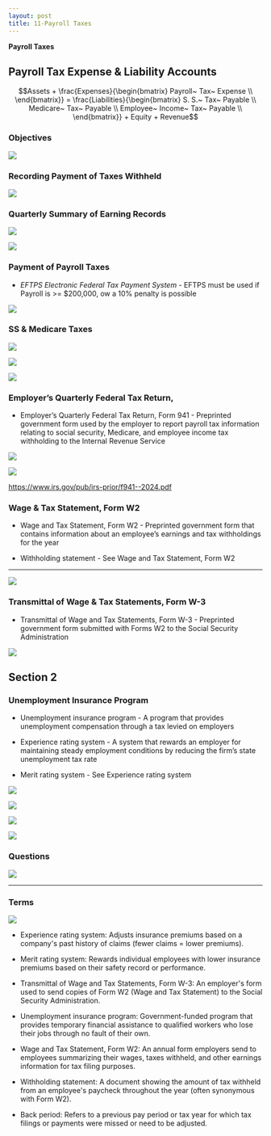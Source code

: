 ```yaml
---
layout: post
title: 11-Payroll Taxes
--- 
```



**Payroll Taxes**

## Payroll Tax Expense & Liability Accounts

$$Assets + \frac{Expenses}{\begin{bmatrix}
Payroll~ Tax~ Expense \\
\end{bmatrix}} = \frac{Liabilities}{\begin{bmatrix}
S. S.~ Tax~ Payable \\
Medicare~ Tax~ Payable \\
Employee~ Income~ Tax~ Payable \\
\end{bmatrix}} + Equity + Revenue$$



### Objectives

![](/assets/mc-graw-accounting-course/chap11.payroll.taxes/1.objectives.png)


### Recording Payment of Taxes Withheld

![](/assets/mc-graw-accounting-course/chap11.payroll.taxes/6.ledger.4.ss.medicare.tax.png)

### Quarterly Summary of Earning Records

![](/assets/mc-graw-accounting-course/chap11.payroll.taxes/7.ledger.example.taxes.payable.png)


![](/assets/mc-graw-accounting-course/chap11.payroll.taxes/8.earning.records.png)



### Payment of Payroll Taxes

- *EFTPS Electronic Federal Tax Payment System* - EFTPS must be used if Payroll is >= $200,000, ow a 10% penalty is possible


![](/assets/mc-graw-accounting-course/chap11.payroll.taxes/2.aca.provisions.png)


### SS & Medicare Taxes

![](/assets/mc-graw-accounting-course/chap11.payroll.taxes/3.calculating.tax.liability.png)

![](/assets/mc-graw-accounting-course/chap11.payroll.taxes/4.tax.liability.png)

![](/assets/mc-graw-accounting-course/chap11.payroll.taxes/5.tax.accts.dr.cr.png)


### Employer’s Quarterly Federal Tax Return, 

- Employer’s Quarterly Federal Tax Return, Form 941 - Preprinted government form used by the employer to report payroll tax information relating to social security, Medicare, and employee income tax withholding to the Internal Revenue Service


![](/assets/mc-graw-accounting-course/chap11.payroll.taxes/9.company.wide.tax.and.pay.schedule.png)

![](/assets/mc-graw-accounting-course/chap11.payroll.taxes/10.when.to.file.png)

https://www.irs.gov/pub/irs-prior/f941--2024.pdf


### Wage & Tax Statement, Form W2

- Wage and Tax Statement, Form W2 - Preprinted government form that contains information about an employee’s earnings and tax withholdings for the year

- Withholding statement - See Wage and Tax Statement, Form W2

---

![](/assets/mc-graw-accounting-course/chap11.payroll.taxes/11.quarters.png)


### Transmittal of Wage & Tax Statements, Form W-3

- Transmittal of Wage and Tax Statements, Form W-3 - Preprinted government form submitted with Forms W2 to the Social Security Administration


![](/assets/mc-graw-accounting-course/chap11.payroll.taxes/12.w2.form.requirements.png)


## Section 2


### Unemployment Insurance Program

- Unemployment insurance program - A program that provides unemployment compensation through a tax levied on employers

- Experience rating system - A system that rewards an employer for maintaining steady employment conditions by reducing the firm’s state unemployment tax rate


- Merit rating system - See Experience rating system

![](/assets/mc-graw-accounting-course/chap11.payroll.taxes/computing.unemployment.taxes.png)

![](/assets/mc-graw-accounting-course/chap11.payroll.taxes/reporting.quarter.unemployment.taxes.png)

![](/assets/mc-graw-accounting-course/chap11.payroll.taxes/13.w2.info.png)

![](/assets/mc-graw-accounting-course/chap11.payroll.taxes/14.w3.info.png)


### Questions

![](/assets/mc-graw-accounting-course/chap11.payroll.taxes/chap11.section1.q.png)

---

### Terms

![](/assets/mc-graw-accounting-course/chap11.payroll.taxes/terms1.png)


- Experience rating system: Adjusts insurance premiums based on a company's past history of claims (fewer claims = lower premiums).

- Merit rating system: Rewards individual employees with lower insurance premiums based on their safety record or performance.

- Transmittal of Wage and Tax Statements, Form W-3: An employer's form used to send copies of Form W2 (Wage and Tax Statement) to the Social Security Administration.

- Unemployment insurance program: Government-funded program that provides temporary financial assistance to qualified workers who lose their jobs through no fault of their own.

- Wage and Tax Statement, Form W2: An annual form employers send to employees summarizing their wages, taxes withheld, and other earnings information for tax filing purposes.

- Withholding statement: A document showing the amount of tax withheld from an employee's paycheck throughout the year (often synonymous with Form W2).

- Back period: Refers to a previous pay period or tax year for which tax filings or payments were missed or need to be adjusted.
